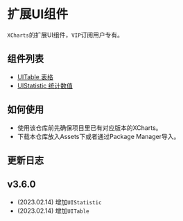 # 扩展UI组件

`XCharts`的扩展UI组件，`VIP`订阅用户专有。

## 组件列表

* [UITable 表格](Documentation~/zh/ui_table.md)
* [UIStatistic 统计数值](Documentation~/zh/ui_statistic.md)

## 如何使用

* 使用该仓库前先确保项目里已有对应版本的XCharts。
* 下载本仓库放入Assets下或者通过Package Manager导入。

## 更新日志

## v3.6.0

* (2023.02.14) 增加`UIStatistic`
* (2023.02.14) 增加`UITable`
